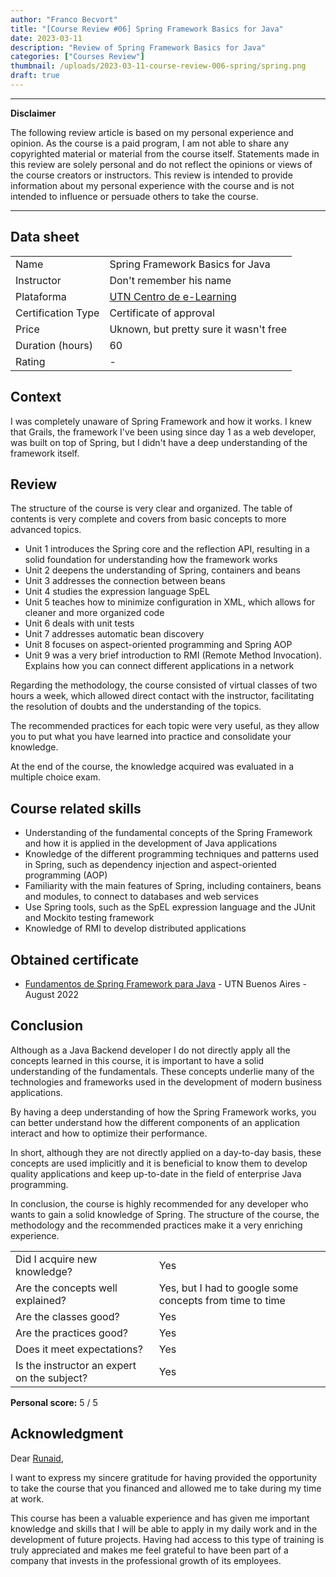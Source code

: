 ```yaml
---
author: "Franco Becvort"
title: "[Course Review #06] Spring Framework Basics for Java"
date: 2023-03-11
description: "Review of Spring Framework Basics for Java"
categories: ["Courses Review"]
thumbnail: /uploads/2023-03-11-course-review-006-spring/spring.png
draft: true
---
```


---

**Disclaimer**

The following review article is based on my personal experience and opinion. As the course is a paid program, I am not able to share any copyrighted material or material from the course itself. Statements made in this review are solely personal and do not reflect the opinions or views of the course creators or instructors. This review is intended to provide information about my personal experience with the course and is not intended to influence or persuade others to take the course.

---

## Data sheet

|                    |                                                                     |
| ------------------ | ------------------------------------------------------------------- |
| Name               | Spring Framework Basics for Java                                    |
| Instructor         | Don't remember his name                                             |
| Plataforma         | [UTN Centro de e-Learning](https://sceu.frba.utn.edu.ar/e-learning) |
| Certification Type | Certificate of approval                                             |
| Price              | Uknown, but pretty sure it wasn't free                              |
| Duration \(hours\) | 60                                                                  |
| Rating             | -                                                                   |

## Context

I was completely unaware of Spring Framework and how it works. I knew that Grails, the framework I've been using since day 1 as a web developer, was built on top of Spring, but I didn't have a deep understanding of the framework itself.

## Review

The structure of the course is very clear and organized. The table of contents is very complete and covers from basic concepts to more advanced topics.

- Unit 1 introduces the Spring core and the reflection API, resulting in a solid foundation for understanding how the framework works
- Unit 2 deepens the understanding of Spring, containers and beans
- Unit 3 addresses the connection between beans
- Unit 4 studies the expression language SpEL
- Unit 5 teaches how to minimize configuration in XML, which allows for cleaner and more organized code
- Unit 6 deals with unit tests
- Unit 7 addresses automatic bean discovery
- Unit 8 focuses on aspect-oriented programming and Spring AOP
- Unit 9 was a very brief introduction to RMI \(Remote Method Invocation\). Explains how you can connect different applications in a network

Regarding the methodology, the course consisted of virtual classes of two hours a week, which allowed direct contact with the instructor, facilitating the resolution of doubts and the understanding of the topics.

The recommended practices for each topic were very useful, as they allow you to put what you have learned into practice and consolidate your knowledge.

At the end of the course, the knowledge acquired was evaluated in a multiple choice exam.

## Course related skills

- Understanding of the fundamental concepts of the Spring Framework and how it is applied in the development of Java applications
- Knowledge of the different programming techniques and patterns used in Spring, such as dependency injection and aspect-oriented programming (AOP)
- Familiarity with the main features of Spring, including containers, beans and modules, to connect to databases and web services
- Use Spring tools, such as the SpEL expression language and the JUnit and Mockito testing framework
- Knowledge of RMI to develop distributed applications

## Obtained certificate

- [Fundamentos de Spring Framework para Java](https://drive.google.com/file/d/1x06cJXmHrFH5uDzFpeUYIu9Y9bxRA_y9/view?usp=share_link) - UTN Buenos Aires - August 2022

## Conclusion

Although as a Java Backend developer I do not directly apply all the concepts learned in this course, it is important to have a solid understanding of the fundamentals. These concepts underlie many of the technologies and frameworks used in the development of modern business applications.

By having a deep understanding of how the Spring Framework works, you can better understand how the different components of an application interact and how to optimize their performance.

In short, although they are not directly applied on a day-to-day basis, these concepts are used implicitly and it is beneficial to know them to develop quality applications and keep up-to-date in the field of enterprise Java programming.

In conclusion, the course is highly recommended for any developer who wants to gain a solid knowledge of Spring. The structure of the course, the methodology and the recommended practices make it a very enriching experience.

|                                             |                                                          |
| ------------------------------------------- | -------------------------------------------------------- |
| Did I acquire new knowledge?                | Yes                                                      |
| Are the concepts well explained?            | Yes, but I had to google some concepts from time to time |
| Are the classes good?                       | Yes                                                      |
| Are the practices good?                     | Yes                                                      |
| Does it meet expectations?                  | Yes                                                      |
| Is the instructor an expert on the subject? | Yes                                                      |

**Personal score:** 5 / 5

## Acknowledgment

Dear [Runaid](https://www.runaid.com.ar/index.php?languaje=en),

I want to express my sincere gratitude for having provided the opportunity to take the course that you financed and allowed me to take during my time at work.

This course has been a valuable experience and has given me important knowledge and skills that I will be able to apply in my daily work and in the development of future projects. Having had access to this type of training is truly appreciated and makes me feel grateful to have been part of a company that invests in the professional growth of its employees.

